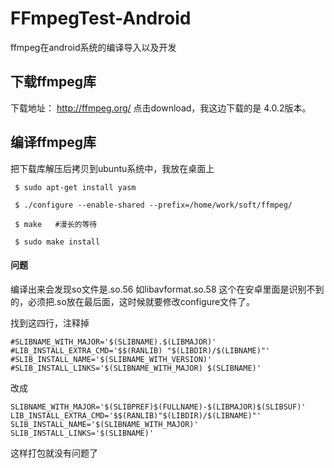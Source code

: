 # FFmpegTest-Android
ffmpeg在android系统的编译导入以及开发


## 下载ffmpeg库

下载地址： http://ffmpeg.org/    点击download，我这边下载的是 4.0.2版本。

## 编译ffmpeg库 

把下载库解压后拷贝到ubuntu系统中，我放在桌面上

```
 $ sudo apt-get install yasm    

 $ ./configure --enable-shared --prefix=/home/work/soft/ffmpeg/

 $ make   #漫长的等待

 $ sudo make install 
```

#### 问题

编译出来会发现so文件是.so.56   如libavformat.so.58 这个在安卓里面是识别不到的，必须把.so放在最后面，这时候就要修改configure文件了。

找到这四行，注释掉

```
#SLIBNAME_WITH_MAJOR='$(SLIBNAME).$(LIBMAJOR)'
#LIB_INSTALL_EXTRA_CMD='$$(RANLIB) "$(LIBDIR)/$(LIBNAME)"'
#SLIB_INSTALL_NAME='$(SLIBNAME_WITH_VERSION)'
#SLIB_INSTALL_LINKS='$(SLIBNAME_WITH_MAJOR) $(SLIBNAME)'
```

改成

```
SLIBNAME_WITH_MAJOR='$(SLIBPREF)$(FULLNAME)-$(LIBMAJOR)$(SLIBSUF)'
LIB_INSTALL_EXTRA_CMD='$$(RANLIB)"$(LIBDIR)/$(LIBNAME)"'
SLIB_INSTALL_NAME='$(SLIBNAME_WITH_MAJOR)'
SLIB_INSTALL_LINKS='$(SLIBNAME)'
```

这样打包就没有问题了
